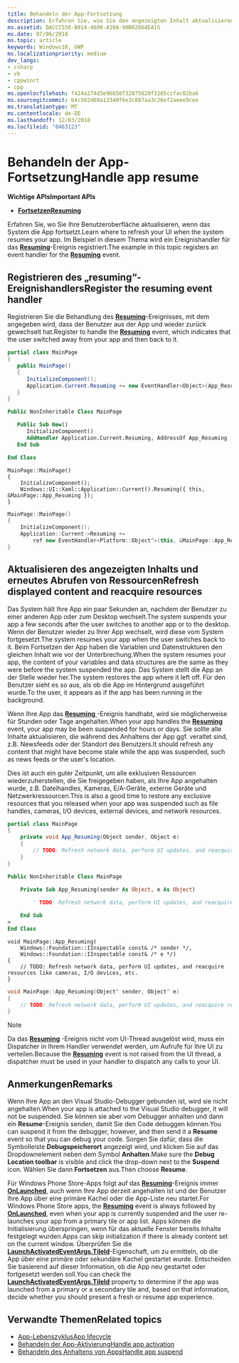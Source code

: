 ```yaml
---
title: Behandeln der App-Fortsetzung
description: Erfahren Sie, wie Sie den angezeigten Inhalt aktualisieren, wenn das System die App fortsetzt.
ms.assetid: DACCC556-B814-4600-A10A-90B82664EA15
ms.date: 07/06/2018
ms.topic: article
keywords: Windows10, UWP
ms.localizationpriority: medium
dev_langs:
- csharp
- vb
- cppwinrt
- cpp
ms.openlocfilehash: f424a274d3e96b58f32875620f3165ccfac82ba6
ms.sourcegitcommit: b4c502d69a13340f6e3c887aa3c26ef2aeee9cee
ms.translationtype: MT
ms.contentlocale: de-DE
ms.lasthandoff: 12/03/2018
ms.locfileid: "8463123"
---
```

# <a name="handle-app-resume"></a><span data-ttu-id="db3af-104">Behandeln der App-Fortsetzung</span><span class="sxs-lookup"><span data-stu-id="db3af-104">Handle app resume</span></span>

**<span data-ttu-id="db3af-105">Wichtige APIs</span><span class="sxs-lookup"><span data-stu-id="db3af-105">Important APIs</span></span>**

- [**<span data-ttu-id="db3af-106">Fortsetzen</span><span class="sxs-lookup"><span data-stu-id="db3af-106">Resuming</span></span>**](https://msdn.microsoft.com/library/windows/apps/br242339)

<span data-ttu-id="db3af-107">Erfahren Sie, wo Sie Ihre Benutzeroberfläche aktualisieren, wenn das System die App fortsetzt.</span><span class="sxs-lookup"><span data-stu-id="db3af-107">Learn where to refresh your UI when the system resumes your app.</span></span> <span data-ttu-id="db3af-108">Im Beispiel in diesem Thema wird ein Ereignishandler für das [**Resuming**](https://msdn.microsoft.com/library/windows/apps/br242339)-Ereignis registriert.</span><span class="sxs-lookup"><span data-stu-id="db3af-108">The example in this topic registers an event handler for the [**Resuming**](https://msdn.microsoft.com/library/windows/apps/br242339) event.</span></span>

## <a name="register-the-resuming-event-handler"></a><span data-ttu-id="db3af-109">Registrieren des „resuming“-Ereignishandlers</span><span class="sxs-lookup"><span data-stu-id="db3af-109">Register the resuming event handler</span></span>

<span data-ttu-id="db3af-110">Registrieren Sie die Behandlung des [**Resuming**](https://msdn.microsoft.com/library/windows/apps/br242339)-Ereignisses, mit dem angegeben wird, dass der Benutzer aus der App und wieder zurück gewechselt hat.</span><span class="sxs-lookup"><span data-stu-id="db3af-110">Register to handle the [**Resuming**](https://msdn.microsoft.com/library/windows/apps/br242339) event, which indicates that the user switched away from your app and then back to it.</span></span>

```csharp
partial class MainPage
{
   public MainPage()
   {
      InitializeComponent();
      Application.Current.Resuming += new EventHandler<Object>(App_Resuming);
   }
}
```

```vb
Public NonInheritable Class MainPage

   Public Sub New()
      InitializeComponent()
      AddHandler Application.Current.Resuming, AddressOf App_Resuming
   End Sub

End Class
```

```cppwinrt
MainPage::MainPage()
{
    InitializeComponent();
    Windows::UI::Xaml::Application::Current().Resuming({ this, &MainPage::App_Resuming });
}
```

```cpp
MainPage::MainPage()
{
    InitializeComponent();
    Application::Current->Resuming +=
        ref new EventHandler<Platform::Object^>(this, &MainPage::App_Resuming);
}
```

## <a name="refresh-displayed-content-and-reacquire-resources"></a><span data-ttu-id="db3af-111">Aktualisieren des angezeigten Inhalts und erneutes Abrufen von Ressourcen</span><span class="sxs-lookup"><span data-stu-id="db3af-111">Refresh displayed content and reacquire resources</span></span>

<span data-ttu-id="db3af-112">Das System hält Ihre App ein paar Sekunden an, nachdem der Benutzer zu einer anderen App oder zum Desktop wechselt.</span><span class="sxs-lookup"><span data-stu-id="db3af-112">The system suspends your app a few seconds after the user switches to another app or to the desktop.</span></span> <span data-ttu-id="db3af-113">Wenn der Benutzer wieder zu Ihrer App wechselt, wird diese vom System fortgesetzt.</span><span class="sxs-lookup"><span data-stu-id="db3af-113">The system resumes your app when the user switches back to it.</span></span> <span data-ttu-id="db3af-114">Beim Fortsetzen der App haben die Variablen und Datenstrukturen den gleichen Inhalt wie vor der Unterbrechung.</span><span class="sxs-lookup"><span data-stu-id="db3af-114">When the system resumes your app, the content of your variables and data structures are the same as they were before the system suspended the app.</span></span> <span data-ttu-id="db3af-115">Das System stellt die App an der Stelle wieder her.</span><span class="sxs-lookup"><span data-stu-id="db3af-115">The system restores the app where it left off.</span></span> <span data-ttu-id="db3af-116">Für den Benutzer sieht es so aus, als ob die App im Hintergrund ausgeführt wurde.</span><span class="sxs-lookup"><span data-stu-id="db3af-116">To the user, it appears as if the app has been running in the background.</span></span>

<span data-ttu-id="db3af-117">Wenn Ihre App das [**Resuming** ](https://msdn.microsoft.com/library/windows/apps/br242339)-Ereignis handhabt, wird sie möglicherweise für Stunden oder Tage angehalten.</span><span class="sxs-lookup"><span data-stu-id="db3af-117">When your app handles the [**Resuming**](https://msdn.microsoft.com/library/windows/apps/br242339) event, your app may be been suspended for hours or days.</span></span> <span data-ttu-id="db3af-118">Sie sollte alle Inhalte aktualisieren, die während des Anhaltens der App ggf. veraltet sind, z.B. Newsfeeds oder der Standort des Benutzers.</span><span class="sxs-lookup"><span data-stu-id="db3af-118">It should refresh any content that might have become stale while the app was suspended, such as news feeds or the user's location.</span></span>

<span data-ttu-id="db3af-119">Dies ist auch ein guter Zeitpunkt, um alle exklusiven Ressourcen wiederzuherstellen, die Sie freigegeben haben, als Ihre App angehalten wurde, z.B. Dateihandles, Kameras, E/A-Geräte, externe Geräte und Netzwerkressourcen.</span><span class="sxs-lookup"><span data-stu-id="db3af-119">This is also a good time to restore any exclusive resources that you released when your app was suspended such as file handles, cameras, I/O devices, external devices, and network resources.</span></span>

```csharp
partial class MainPage
{
    private void App_Resuming(Object sender, Object e)
    {
        // TODO: Refresh network data, perform UI updates, and reacquire resources like cameras, I/O devices, etc.
    }
}
```

```vb
Public NonInheritable Class MainPage

    Private Sub App_Resuming(sender As Object, e As Object)
 
        ' TODO: Refresh network data, perform UI updates, and reacquire resources like cameras, I/O devices, etc.

    End Sub
>
End Class
```

```cppwinrt
void MainPage::App_Resuming(
    Windows::Foundation::IInspectable const& /* sender */,
    Windows::Foundation::IInspectable const& /* e */)
{
    // TODO: Refresh network data, perform UI updates, and reacquire resources like cameras, I/O devices, etc.
}
```

```cpp
void MainPage::App_Resuming(Object^ sender, Object^ e)
{
    // TODO: Refresh network data, perform UI updates, and reacquire resources like cameras, I/O devices, etc.
}
```

> [!NOTE]
> <span data-ttu-id="db3af-120">Da das [**Resuming**](https://msdn.microsoft.com/library/windows/apps/br242339) -Ereignis nicht vom UI-Thread ausgelöst wird, muss ein Dispatcher in Ihrem Handler verwendet werden, um Aufrufe für Ihre UI zu verteilen.</span><span class="sxs-lookup"><span data-stu-id="db3af-120">Because the [**Resuming**](https://msdn.microsoft.com/library/windows/apps/br242339) event is not raised from the UI thread, a dispatcher must be used in your handler to dispatch any calls to your UI.</span></span>

## <a name="remarks"></a><span data-ttu-id="db3af-121">Anmerkungen</span><span class="sxs-lookup"><span data-stu-id="db3af-121">Remarks</span></span>

<span data-ttu-id="db3af-122">Wenn Ihre App an den Visual Studio-Debugger gebunden ist, wird sie nicht angehalten.</span><span class="sxs-lookup"><span data-stu-id="db3af-122">When your app is attached to the Visual Studio debugger, it will not be suspended.</span></span> <span data-ttu-id="db3af-123">Sie können sie aber vom Debugger anhalten und dann ein **Resume**-Ereignis senden, damit Sie den Code debuggen können.</span><span class="sxs-lookup"><span data-stu-id="db3af-123">You can suspend it from the debugger, however, and then send it a **Resume** event so that you can debug your code.</span></span> <span data-ttu-id="db3af-124">Sorgen Sie dafür, dass die Symbolleiste **Debugspeicherort** angezeigt wird, und klicken Sie auf das Dropdownelement neben dem Symbol **Anhalten**.</span><span class="sxs-lookup"><span data-stu-id="db3af-124">Make sure the **Debug Location toolbar** is visible and click the drop-down next to the **Suspend** icon.</span></span> <span data-ttu-id="db3af-125">Wählen Sie dann **Fortsetzen** aus.</span><span class="sxs-lookup"><span data-stu-id="db3af-125">Then choose **Resume**.</span></span>

<span data-ttu-id="db3af-126">Für Windows Phone Store-Apps folgt auf das [**Resuming**](https://msdn.microsoft.com/library/windows/apps/br242339)-Ereignis immer [**OnLaunched**](https://msdn.microsoft.com/library/windows/apps/br242335), auch wenn Ihre App derzeit angehalten ist und der Benutzer Ihre App über eine primäre Kachel oder die App-Liste neu startet.</span><span class="sxs-lookup"><span data-stu-id="db3af-126">For Windows Phone Store apps, the [**Resuming**](https://msdn.microsoft.com/library/windows/apps/br242339) event is always followed by [**OnLaunched**](https://msdn.microsoft.com/library/windows/apps/br242335), even when your app is currently suspended and the user re-launches your app from a primary tile or app list.</span></span> <span data-ttu-id="db3af-127">Apps können die Initialisierung überspringen, wenn für das aktuelle Fenster bereits Inhalte festgelegt wurden.</span><span class="sxs-lookup"><span data-stu-id="db3af-127">Apps can skip initialization if there is already content set on the current window.</span></span> <span data-ttu-id="db3af-128">Überprüfen Sie die [**LaunchActivatedEventArgs.TileId**](https://msdn.microsoft.com/library/windows/apps/br224736)-Eigenschaft, um zu ermitteln, ob die App über eine primäre oder sekundäre Kachel gestartet wurde. Entscheiden Sie basierend auf dieser Information, ob die App neu gestartet oder fortgesetzt werden soll.</span><span class="sxs-lookup"><span data-stu-id="db3af-128">You can check the [**LaunchActivatedEventArgs.TileId**](https://msdn.microsoft.com/library/windows/apps/br224736) property to determine if the app was launched from a primary or a secondary tile and, based on that information, decide whether you should present a fresh or resume app experience.</span></span>

## <a name="related-topics"></a><span data-ttu-id="db3af-129">Verwandte Themen</span><span class="sxs-lookup"><span data-stu-id="db3af-129">Related topics</span></span>

* [<span data-ttu-id="db3af-130">App-Lebenszyklus</span><span class="sxs-lookup"><span data-stu-id="db3af-130">App lifecycle</span></span>](app-lifecycle.md)
* [<span data-ttu-id="db3af-131">Behandeln der App-Aktivierung</span><span class="sxs-lookup"><span data-stu-id="db3af-131">Handle app activation</span></span>](activate-an-app.md)
* [<span data-ttu-id="db3af-132">Behandeln des Anhaltens von Apps</span><span class="sxs-lookup"><span data-stu-id="db3af-132">Handle app suspend</span></span>](suspend-an-app.md)
